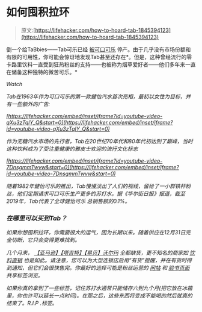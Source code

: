 # 如何囤积拉环

> 原文:[https://lifehacker.com/how-to-hoard-tab-1845394123](https://lifehacker.com/how-to-hoard-tab-1845394123)

倒一个给TaBbies——Tab可乐已经 [被可口可乐](https://www.coca-colacompany.com/news/coca-cola-reshapes-beverage-portfolio-for-growth-and-scale?fbclid=IwAR3_k7eTvF8mxCmwdVOojDuzmE6R0yoLhuF-YT6MPqHji3FAM9tZ7bGfJ_g) 停产。由于几乎没有市场份额和有限的可用性，你可能会惊讶地发现Tab甚至还存在*。但是，这种曾经流行的零卡路里饮料一直受到狂热粉丝的支持——也被称为烟草爱好者——他们多年来一直在储备这种独特的微苦可乐。* 

*Watch*

*Tab在1963年作为可口可乐的第一款健怡汽水首次亮相，最初以女性为目标，并有一些额外的广告:*

 *[https://lifehacker.com/embed/inset/iframe?id=youtube-video-qXu3zTqlY_Q&start=0](https://lifehacker.com/embed/inset/iframe?id=youtube-video-qXu3zTqlY_Q&start=0)* 

*作为无糖汽水市场的先行者，Tab在20世纪70年代和80年代初达到了巅峰，当时这种饮料成为了受注重健康的雅皮士欢迎的流行文化标志*

 *[https://lifehacker.com/embed/inset/iframe?id=youtube-video-7DnsgmmTwvw&start=0](https://lifehacker.com/embed/inset/iframe?id=youtube-video-7DnsgmmTwvw&start=0)* 

*随着1982年健怡可乐的推出，Tab慢慢淡出了人们的视线，留给了一小群铁杆粉丝，他们定期请求可口可乐生产更多的苏打水。据《华尔街日报》报道，截至2019年，Tab代表了全球健怡可乐 总销售额的0.1%。*

### *在哪里可以买到Tab？*

*如果你想囤积拉环，你需要很大的运气，因为长期以来。随着供应在12月31日完全切断，它只会变得更难找到。* 

*几个月来， [【亚马逊】](https://us.amazon.com/TaB-Fridge-Pack-Bundle-12/dp/B073WGQCVR?asc_campaign=InlineText&asc_refurl=https://lifehacker.com/how-to-hoard-tab-1845394123&asc_source=&tag=kinjalifehackerlink-20)[【塔吉特】](https://www.target.com/p/tab-cola-12pk-12-fl-oz-cans/-/A-12953528)[【易贝】](https://www.ebay.com/itm/TaB-Diet-Cola-Soda-12-Ounce-12-Cans/122775290687)[沃尔玛](https://www.walmart.com/ip/Tab-Fridge-Pack-Cola-Soda-Soft-Drinks-12-fl-oz-12-Pack/47375474) 全都缺货，更不知名的商家如 [饮料直销](https://www.beveragesdirect.com/pages/reviews) 也是如此。请注意，您可以为大型连锁店启用“有货”提醒，并在有货时得到通知，但它们会很快售完。你最好的选择可能是粉丝运营的 [网站](http://ilovetab.com) 和 [脸书页面](https://www.facebook.com/groups/420539167988311) 共享标签浏览。*

*如果你真的拿到了一些标签，记住苏打水通常只能储存六到九个月(把它放在冰箱里，你也许可以延长一点时间)。在那之后，这些东西将变成不能喝的然后就真的结束了。R.I.P .标签。*